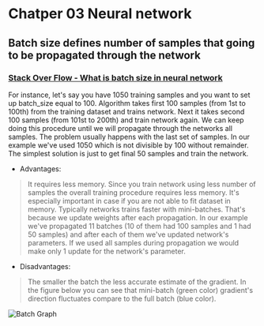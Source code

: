 # Chatper 03 Neural network

## Batch size defines number of samples that going to be propagated through the network

### [Stack Over Flow - What is batch size in neural network](http://stats.stackexchange.com/questions/153531/what-is-batch-size-in-neural-network)

For instance, let's say you have 1050 training samples and you want to set up batch_size equal to 100. Algorithm takes first 100 samples (from 1st to 100th) from the training dataset and trains network. Next it takes second 100 samples (from 101st to 200th) and train network again. We can keep doing this procedure until we will propagate through the networks all samples. The problem usually happens with the last set of samples. In our example we've used 1050 which is not divisible by 100 without remainder. The simplest solution is just to get final 50 samples and train the network.

- Advantages:

> It requires less memory. Since you train network using less number of samples the overall training procedure requires less memory. It's especially important in case if you are not able to fit dataset in memory. Typically networks trains faster with mini-batches. That's because we update weights after each propagation. In our example we've propagated 11 batches (10 of them had 100 samples and 1 had 50 samples) and after each of them we've updated network's parameters. If we used all samples during propagation we would make only 1 update for the network's parameter.

- Disadvantages:

> The smaller the batch the less accurate estimate of the gradient. In the figure below you can see that mini-batch (green color) gradient's direction fluctuates compare to the full batch (blue color).

![Batch Graph](https://i.stack.imgur.com/lU3sx.png)
